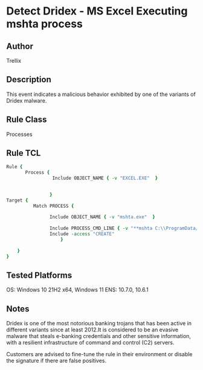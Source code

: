 # Detect Dridex - MS Excel Executing mshta process

## Author
Trellix

## Description
This event indicates a malicious behavior exhibited by one of the variants of Dridex malware.

## Rule Class 
Processes

## Rule TCL
```tcl
Rule {
       Process {
                 Include OBJECT_NAME { -v "EXCEL.EXE"  }
			

                }
Target {
          Match PROCESS {
                
                Include OBJECT_NAME { -v "mshta.exe"  }
							
				Include PROCESS_CMD_LINE { -v "**mshta C:\\ProgramData//*.sct**" }
				Include -access "CREATE"
                	}
       
	}
}
```

## Tested Platforms
OS: Windows 10 21H2 x64, Windows 11
ENS: 10.7.0, 10.6.1

## Notes
Dridex is one of the most notorious  banking trojans that has been active in different variants since at least 2012.It is considered to be an evasive malware that steals e-banking credentials and other sensitive information, with a resilient infrastructure of command and control (C2) servers.

Customers are advised to fine-tune the rule in their environment or disable the signature if there are false positives.